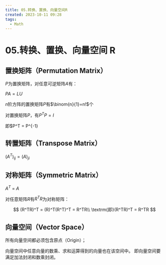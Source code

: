 ```yaml
---
title: 05.转换、置换、向量空间R
created: 2023-10-11 09:28
tags:
  - Math
---
```


<!-- markdownlint-disable MD025 -->

# 05.转换、置换、向量空间 R

## 置换矩阵（Permutation Matrix）

$P$为置换矩阵，对任意可逆矩阵$A$有：

$PA=LU$

$n$阶方阵的置换矩阵$P$有$\binom{n}{1}=n!$个

对置换矩阵$P$，有$P^TP = I$

即$P^T = P^{-1}

## 转置矩阵（Transpose Matrix）

$(A^T)_{ij} = (A)_{ji}$

## 对称矩阵（Symmetric Matrix）

$A^T$ = $A$

对任意矩阵$R$有$R^TR$为对称矩阵：

$$
(R^TR)^T = (R)^T(R^T)^T = R^TR\\
\textrm{即}(R^TR)^T = R^TR
$$

## 向量空间（Vector Space）

所有向量空间都必须包含原点（Origin）；

向量空间中任意向量的数乘、求和运算得到的向量也在该空间中。
即向量空间要满足加法封闭和数乘封闭。
